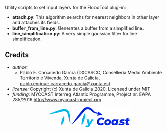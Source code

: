 Utility scripts to set input layers for the FloodTool plug-in:

- **attach.py**: This algorithm searchs for nearest neighbors in other layer and attaches its fields.
- **buffer_from_line.py**: Generates a buffer from a simplified line.
- **line_simplification.py**: A very simple gaussian filter for line simplification.

## Credits
* *author:*
  + Pablo E. Carracedo García (DXCASCC, Consellería Medio Ambiente Territorio e Vivenda, Xunta de Galicia, pablo.enrique.carracedo.garcia@xunta.es)
* *license:* Copyright (c) Xunta de Galicia 2020. Licensed under MIT
* *funding:* MYCOAST  Interreg Atlantic Programme, Project nr. EAPA 285/2016
             http://www.mycoast-project.org
  <p align="center"><img src="../../../../doc/png/MyCoast_Logo_small.png"></p>
